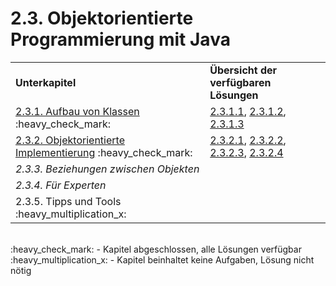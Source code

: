 # 2.3. Objektorientierte Programmierung mit Java

<table>
  <tr>
    <td><strong>Unterkapitel</strong></td>
    <td><strong>Übersicht der verfügbaren Lösungen</strong></td>
  </tr>
  <tr>
    <td><a href="2.3/2.3.1. Aufbau von Klassen.md">2.3.1. Aufbau von Klassen</a> :heavy_check_mark:</td>
    <td><a href="https://github.com/cyb3rko/inf-schule-loesungen/raw/master/2/2.3/2.3.1/2.3.1.1%20Hasen%20als%20Objekte/2.3.1.1.pdf">2.3.1.1</a>, <a href="https://github.com/cyb3rko/inf-schule-loesungen/raw/master/2/2.3/2.3.1/2.3.1.2%20Teddy/2.3.1.2.pdf">2.3.1.2</a>, <a href="https://github.com/cyb3rko/inf-schule-loesungen/raw/master/2/2.3/2.3.1/2.3.1.3%20Snap/2.3.1.3.pdf">2.3.1.3</a></td>
  </tr>
  <tr>
    <td><a href="2.3/2.3.2. Objektorientierte Implementierung.md">2.3.2. Objektorientierte Implementierung</a> :heavy_check_mark:</td>
    <td><a href="https://github.com/cyb3rko/inf-schule-loesungen/raw/master/2/2.3/2.3.2/2.3.2.1%20Superbrain/2.3.2.1.pdf">2.3.2.1</a>, <a href="https://github.com/cyb3rko/inf-schule-loesungen/raw/master/2/2.3/2.3.2/2.3.2.2%20Schweine%20im%20Weltall/2.3.2.2.pdf">2.3.2.2</a>, <a href="https://github.com/cyb3rko/inf-schule-loesungen/raw/master/2/2.3/2.3.2/2.3.2.3%20Frog/2.3.2.3.pdf">2.3.2.3</a>, <a href="https://github.com/cyb3rko/inf-schule-loesungen/raw/master/2/2.3/2.3.2/2.3.2.4%20Space%20Invaders/2.3.2.4.pdf">2.3.2.4</a></td>
  </tr>
  <tr>
    <td><em>2.3.3. Beziehungen zwischen Objekten</td>
    <td></td>
  </tr>
  <tr>
    <td><em>2.3.4. Für Experten</em></td>
    <td></td>
  </tr>
  <tr>
    <td>2.3.5. Tipps und Tools :heavy_multiplication_x:</td>
    <td></td>
  </tr>
</table>  
  
<br/>
:heavy_check_mark: - Kapitel abgeschlossen, alle Lösungen verfügbar
:heavy_multiplication_x: - Kapitel beinhaltet keine Aufgaben, Lösung nicht nötig
